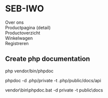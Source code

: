 # SEB-IWO

Over ons   
Productpagina (detail)   
Productoverzicht   
Winkelwagen   
Registreren

## Create php documentation

php vendor/bin/phpdoc

phpdoc -d .php/private -t .php/public/docs/api

vendor\bin\phpdoc.bat -d private -t public\docs

